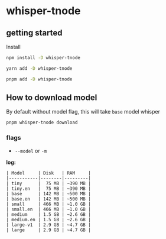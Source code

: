 # whisper-tnode

## getting started

Install
```sh
npm install -D whisper-tnode
```

```sh
yarn add -D whisper-tnode
```

```sh
pnpm add -D whisper-tnode
```

## How to download model

By default without model flag, this will take `base` model whisper

```sh
pnpm whisper-tnode download
```

### flags

- `--model` or `-m`

**log:**
```
| Model     | Disk   | RAM     |
|-----------|--------|---------|
| tiny      |  75 MB | ~390 MB |
| tiny.en   |  75 MB | ~390 MB |
| base      | 142 MB | ~500 MB |
| base.en   | 142 MB | ~500 MB |
| small     | 466 MB | ~1.0 GB |
| small.en  | 466 MB | ~1.0 GB |
| medium    | 1.5 GB | ~2.6 GB |
| medium.en | 1.5 GB | ~2.6 GB |
| large-v1  | 2.9 GB | ~4.7 GB |
| large     | 2.9 GB | ~4.7 GB |
```

